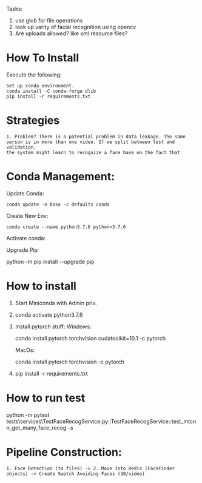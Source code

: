 Tasks:

1. use glob for file operations
2. look up varity of facial recognition using opencv
3. Are uploads allowed? like xml resource files?

# How To Install
Execute the following:
    
    Set up conda environment.
    conda install -C conda-forge dlib
    pip install -r requirements.txt
    
# Strategies

    1. Problem? There is a potential problem in data leakage. The same person is in more than one video. If we split between test and validation,
    the system might learn to recognize a face base on the fact that 

# Conda Management:

Update Conda:

    conda update -n base -c defaults conda
    
Create New Env:

    conda create --name python3.7.6 python=3.7.6
    
Activate conda:


Upgrade Pip

python -m pip install --upgrade pip
    
# How to install 

1. Start Miniconda with Admin priv.

2. conda activate python3.7.6

1. Install pytorch stuff:
    Windows:
    
    conda install pytorch torchvision cudatoolkit=10.1 -c pytorch
    
    MacOs:
    
    conda install pytorch torchvision -c pytorch

2. pip install -r requirements.txt


# How to run test

python -m pytest tests\services\TestFaceRecogService.py::TestFaceRecogService::test_mtcnn_get_many_face_recog -s


# Pipeline Construction:

    1. Face Detection (to files) -> 2. Move into Redis (FaceFinder objects) -> Create Swatch Avoiding Faces (30/video)
    
    

